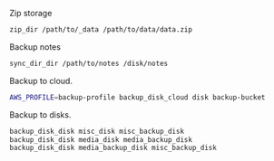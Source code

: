 Zip storage

```bash
zip_dir /path/to/_data /path/to/data/data.zip
```

Backup notes

```bash
sync_dir_dir /path/to/notes /disk/notes
```

Backup to cloud.

```bash
AWS_PROFILE=backup-profile backup_disk_cloud disk backup-bucket
```

Backup to disks.

```bash
backup_disk_disk misc_disk misc_backup_disk
backup_disk_disk media_disk media_backup_disk
backup_disk_disk media_backup_disk misc_backup_disk
```
